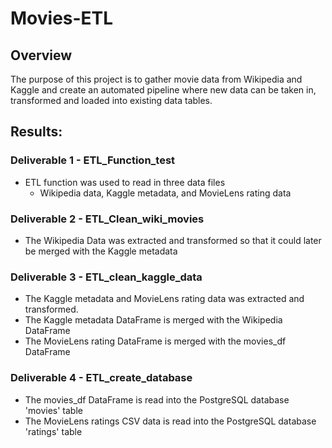 # Movies-ETL

## Overview
The purpose of this project is to gather movie data from Wikipedia and Kaggle and create an automated pipeline where new data can be taken in, transformed and loaded into existing data tables.  

## Results: 
### Deliverable 1 - ETL_Function_test 
- ETL function was used to read in three data files 
  - Wikipedia data, Kaggle metadata, and MovieLens rating data

### Deliverable 2 - ETL_Clean_wiki_movies 
- The Wikipedia Data was extracted and transformed so that it could later be merged with the Kaggle metadata

### Deliverable 3 - ETL_clean_kaggle_data
- The Kaggle metadata and MovieLens rating data was extracted and transformed.
- The Kaggle metadata DataFrame is merged with the Wikipedia DataFrame 
- The MovieLens rating DataFrame is merged with the movies_df DataFrame

### Deliverable 4 - ETL_create_database
- The movies_df DataFrame is read into the PostgreSQL database 'movies' table
- The MovieLens ratings CSV data is read into the PostgreSQL database 'ratings' table
